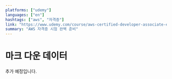 ```yaml
---
platforms: ["udemy"]
languages: ["en"]
hashtags: ["aws", "자격증"]
link: "https://www.udemy.com/course/aws-certified-developer-associate-exam-training/"
summary: "AWS 자격증 시험 완벽 준비"
---
```


# 마크 다운 데이터

추가 예정입니다.
